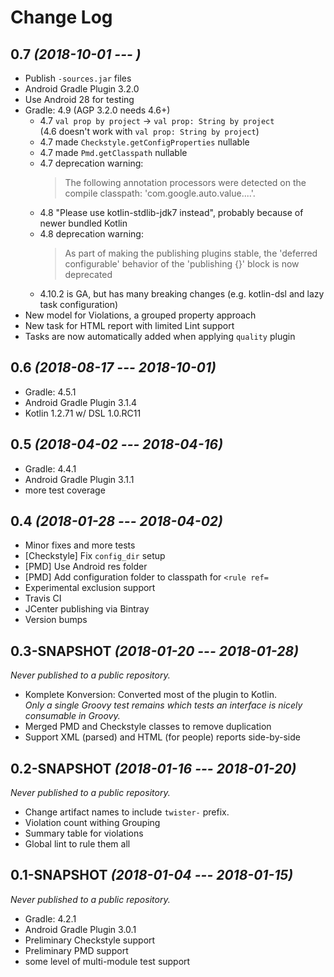 # Change Log

## 0.7 *(2018-10-01 --- )*
 * Publish `-sources.jar` files
 * Android Gradle Plugin 3.2.0
 * Use Android 28 for testing
 * Gradle: 4.9 (AGP 3.2.0 needs 4.6+)
   * 4.7 `val prop by project` -> `val prop: String by project`  
     (4.6 doesn't work with `val prop: String by project`)
   * 4.7 made `Checkstyle.getConfigProperties` nullable
   * 4.7 made `Pmd.getClasspath` nullable
   * 4.7 deprecation warning:
     > The following annotation processors were detected on the compile classpath: 'com.google.auto.value....'.
   * 4.8 "Please use kotlin-stdlib-jdk7 instead", probably because of newer bundled Kotlin
   * 4.8 deprecation warning:
     > As part of making the publishing plugins stable, the 'deferred configurable' behavior of
    the 'publishing {}' block is now deprecated
   * 4.10.2 is GA, but has many breaking changes (e.g. kotlin-dsl and lazy task configuration)
 * New model for Violations, a grouped property approach
 * New task for HTML report with limited Lint support
 * Tasks are now automatically added when applying `quality` plugin

## 0.6 *(2018-08-17 --- 2018-10-01)*
 * Gradle: 4.5.1
 * Android Gradle Plugin 3.1.4
 * Kotlin 1.2.71 w/ DSL 1.0.RC11

## 0.5 *(2018-04-02 --- 2018-04-16)*
 * Gradle: 4.4.1
 * Android Gradle Plugin 3.1.1
 * more test coverage

## 0.4 *(2018-01-28 --- 2018-04-02)*
 * Minor fixes and more tests
 * [Checkstyle] Fix `config_dir` setup
 * [PMD] Use Android res folder
 * [PMD] Add configuration folder to classpath for `<rule ref=`
 * Experimental exclusion support
 * Travis CI
 * JCenter publishing via Bintray
 * Version bumps

## 0.3-SNAPSHOT *(2018-01-20 --- 2018-01-28)*
_Never published to a public repository._

 * Komplete Konversion: Converted most of the plugin to Kotlin.  
   *Only a single Groovy test remains which tests an interface is nicely consumable in Groovy.*
 * Merged PMD and Checkstyle classes to remove duplication
 * Support XML (parsed) and HTML (for people) reports side-by-side


## 0.2-SNAPSHOT *(2018-01-16 --- 2018-01-20)*
_Never published to a public repository._

 * Change artifact names to include `twister-` prefix.
 * Violation count withing Grouping
 * Summary table for violations
 * Global lint to rule them all


## 0.1-SNAPSHOT *(2018-01-04 --- 2018-01-15)*
_Never published to a public repository._

 * Gradle: 4.2.1
 * Android Gradle Plugin 3.0.1
 * Preliminary Checkstyle support
 * Preliminary PMD support
 * some level of multi-module test support
